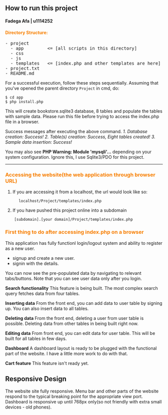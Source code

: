 ## How to run this project
#### Fadega Afa | u1114252

#### <span style="color:#f77f00">Directory Structure:</span>
<pre>
- project
  - app         <= [all scripts in this directory]
  - css
  - js
  - templates   <= [index.php and other templates are here]
- project.txt
- README.md
</pre>
For a successful execution, follow these steps sequentially. Assuming that you've opened the parent directory `Project` in cmd, do:
````
$ cd app
$ php install.php

````
This will create bookstore.sqlite3 database, 8 tables and populate the tables with sample data. Please run this file before trying to access the index.php file in a browser.

Success messages after executing the above command.
*1. Database creation: Success!
 2. Table(s) creation: Success, Eight tables created!
 3. Sample data insertion: Success!*

You may also see **PHP Warning:  Module 'mysqli'...** depending on your system configuration. Ignore this, I use Sqlite3/PDO for this project.
___

### <span style="color:#f77f00">Accessing the website(the web application through browser URL)</span>
1. If you are accessing it from a localhost, the url would look like so:
````
      localhost/Project/templates/index.php
````
2. If you have pushed this project online into a subdomain

````
    [subdomain].[your domain]/Project/templates/index.php
````
### <span style="color:#f77f00">First thing to do after accessing index.php on a browser</span>

This application has fully functionl login/logout system and ability to register as a new user.
- signup  and create a new user.
- signin with the details.

You can now see the pre-populated data by navigating to relevant tabs/buttons. Note that you can see user data only after you login.

**Search functionality**
This feature is being built. The most complex search query fetches data from four tables.

**Inserting data**
From the front end, you can add data to user table by signing up. You can also insert data to all tables.

**Deleting data**
From the front end, deleting a user from user table is possible. Deleting data from other tables in being built right now.

**Editing data**
From front end, you can edit data for user table. This will be built for all tables in few days.

**Dashboard**
A dashboard layout is ready to be plugged with the functional part of the website. I have a little more work to do with that.

**Cart feature**
This feature isn't ready yet.
## Responsive Design
The website site fully responsive. Menu bar and other parts of the website respond to the typical breaking point for the appropriate view port. Dashboard is responsive up until 768px only(so not friendly with extra small devices - old phones).
